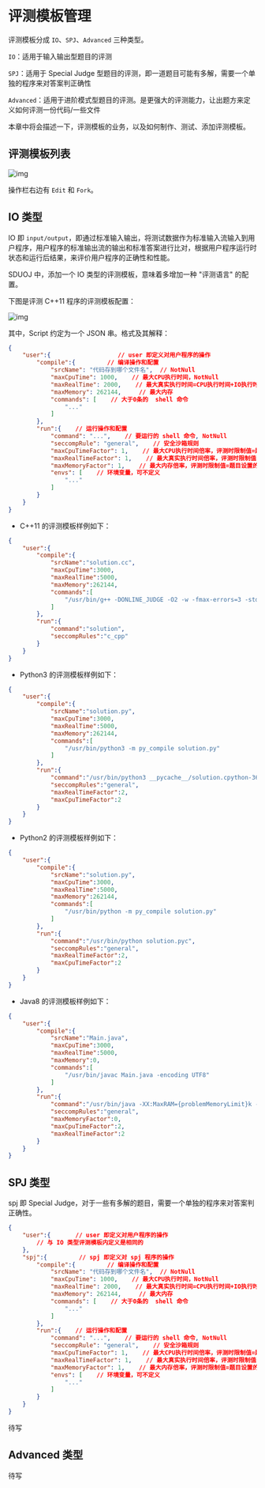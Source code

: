 # 评测模板管理

评测模板分成 `IO`、`SPJ`、`Advanced` 三种类型。

`IO`：适用于输入输出型题目的评测

`SPJ`：适用于 Special Judge 型题目的评测，即一道题目可能有多解，需要一个单独的程序来对答案判正确性

`Advanced`：适用于进阶模式型题目的评测。是更强大的评测能力，让出题方来定义如何评测一份代码/一些文件

本章中将会描述一下，评测模板的业务，以及如何制作、测试、添加评测模板。

## 评测模板列表

![img](/img/manager-manual/image-20201206232355529.png)

操作栏右边有 `Edit` 和 `Fork`。

## IO 类型

IO 即 `input/output`，即通过标准输入输出，将测试数据作为标准输入流输入到用户程序，用户程序的标准输出流的输出和标准答案进行比对，根据用户程序运行时状态和运行后结果，来评价用户程序的正确性和性能。

SDUOJ 中，添加一个 IO 类型的评测模板，意味着多增加一种 "评测语言" 的配置。

下图是评测 C++11 程序的评测模板配置：

![img](/img/manager-manual/image-20201206232822984.png)

其中，Script 约定为一个 JSON 串。格式及其解释：

```json
{
    "user":{                   // user 即定义对用户程序的操作
        "compile":{         // 编译操作和配置
            "srcName": "代码存到哪个文件名",  // NotNull
            "maxCpuTime": 1000,    // 最大CPU执行时间，NotNull
            "maxRealTime": 2000,    // 最大真实执行时间=CPU执行时间+IO执行时间，不定义时取 maxCpuTime
            "maxMemory": 262144,     // 最大内存
            "commands": [    // 大于0条的  shell 命令
                "..."
            ]
        },
        "run":{    // 运行操作和配置
            "command": "...",    // 要运行的 shell 命令, NotNull
            "seccompRule": "general",    // 安全沙箱规则
            "maxCpuTimeFactor": 1,    // 最大CPU执行时间倍率，评测时限制值=题目设置的时间限制*倍率，不定义时取1
            "maxRealTimeFactor": 1,    // 最大真实执行时间倍率，评测时限制值=题目设置的时间限制*倍率，不定义时取1
            "maxMemoryFactor": 1,    // 最大内存倍率，评测时限制值=题目设置的内存限制*倍率，不定义时取1
            "envs": [    // 环境变量，可不定义
                "..."
            ]
        }
    }
}
```

* C++11 的评测模板样例如下：

```json
{
    "user":{
        "compile":{
            "srcName":"solution.cc",
            "maxCpuTime":3000,
            "maxRealTime":5000,
            "maxMemory":262144,
            "commands":[
                "/usr/bin/g++ -DONLINE_JUDGE -O2 -w -fmax-errors=3 -std=c++11 solution.cc -lm -o solution"
            ]
        },
        "run":{
            "command":"solution",
            "seccompRules":"c_cpp"
        }
    }
}
```

* Python3 的评测模板样例如下：

```json
{
    "user":{
        "compile":{
            "srcName":"solution.py",
            "maxCpuTime":3000,
            "maxRealTime":5000,
            "maxMemory":262144,
            "commands":[
                "/usr/bin/python3 -m py_compile solution.py"
            ]
        },
        "run":{
            "command":"/usr/bin/python3 __pycache__/solution.cpython-36.pyc",
            "seccompRules":"general",
            "maxRealTimeFactor":2,
            "maxCpuTimeFactor":2
        }
    }
}
```

* Python2 的评测模板样例如下：

```json
{
    "user":{
        "compile":{
            "srcName":"solution.py",
            "maxCpuTime":3000,
            "maxRealTime":5000,
            "maxMemory":262144,
            "commands":[
                "/usr/bin/python -m py_compile solution.py"
            ]
        },
        "run":{
            "command":"/usr/bin/python solution.pyc",
            "seccompRules":"general",
            "maxRealTimeFactor":2,
            "maxCpuTimeFactor":2
        }
    }
}
```

* Java8 的评测模板样例如下：

```json
{
    "user":{
        "compile":{
            "srcName":"Main.java",
            "maxCpuTime":3000,
            "maxRealTime":5000,
            "maxMemory":0,
            "commands":[
                "/usr/bin/javac Main.java -encoding UTF8"
            ]
        },
        "run":{
            "command":"/usr/bin/java -XX:MaxRAM={problemMemoryLimit}k -Djava.security.manager -Djava.awt.headless=true Main",
            "seccompRules":"general",
            "maxMemoryFactor":0,
            "maxCpuTimeFactor":2,
            "maxRealTimeFactor":2
        }
    }
}
```

## SPJ 类型

spj 即 Special Judge，对于一些有多解的题目，需要一个单独的程序来对答案判正确性。

```json
{
    "user":{       // user 即定义对用户程序的操作
        // 与 IO 类型评测模板内定义是相同的
    },
    "spj":{         // spj 即定义对 spj 程序的操作
        "compile":{         // 编译操作和配置
            "srcName": "代码存到哪个文件名",  // NotNull
            "maxCpuTime": 1000,    // 最大CPU执行时间，NotNull
            "maxRealTime": 2000,    // 最大真实执行时间=CPU执行时间+IO执行时间，不定义时取 maxCpuTime
            "maxMemory": 262144,     // 最大内存
            "commands": [    // 大于0条的  shell 命令
                "..."
            ]
        },
        "run":{    // 运行操作和配置
            "command": "...",    // 要运行的 shell 命令, NotNull
            "seccompRule": "general",    // 安全沙箱规则
            "maxCpuTimeFactor": 1,    // 最大CPU执行时间倍率，评测时限制值=题目设置的时间限制*倍率，不定义时取1
            "maxRealTimeFactor": 1,    // 最大真实执行时间倍率，评测时限制值=题目设置的时间限制*倍率，不定义时取1
            "maxMemoryFactor": 1,    // 最大内存倍率，评测时限制值=题目设置的内存限制*倍率，不定义时取1
            "envs": [    // 环境变量，可不定义
                "..."
            ]
        }
    }
}
```

待写

## Advanced 类型

待写

